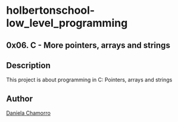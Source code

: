 # holbertonschool-low_level_programming
## 0x06. C - More pointers, arrays and strings

## Description
This project is about programming in C: Pointers, arrays and strings

## Author

[Daniela Chamorro](https://www.linkedin.com/in/daniela-alexandra-chamorro-guerrero-666805a1/)